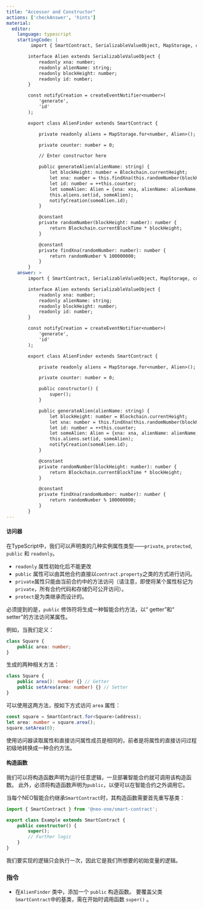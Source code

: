 ```yaml
---
title: "Accessor and Constructor"
actions: ['checkAnswer', 'hints']
material: 
  editor:
    language: typescript
    startingCode: |
         import { SmartContract, SerializableValueObject, MapStorage, constant, Blockchain, createEventNotifier } from '@neo-one/smart-contract';

        interface Alien extends SerializableValueObject {
            readonly xna: number;
            readonly alienName: string;
            readonly blockHeight: number;
            readonly id: number;
        }

        const notifyCreation = createEventNotifier<number>(
            'generate',
            'id'
        );

        export class AlienFinder extends SmartContract {

            private readonly aliens = MapStorage.for<number, Alien>();

            private counter: number = 0; 

            // Enter constructor here

            public generateAlien(alienName: string) {
                let blockHeight: number = Blockchain.currentHeight;
                let xna: number = this.findXna(this.randomNumber(blockHeight));
                let id: number = ++this.counter;
                let someAlien: Alien = {xna: xna, alienName: alienName, blockHeight: blockHeight, id: id};
                this.aliens.set(id, someAlien);
                notifyCreation(someAlien.id);
            }

            @constant
            private randomNumber(blockHeight: number): number {
                return Blockchain.currentBlockTime * blockHeight;
            }

            @constant
            private findXna(randomNumber: number): number {
                return randomNumber % 100000000;
            }
        }
    answer: > 
        import { SmartContract, SerializableValueObject, MapStorage, constant, Blockchain, createEventNotifier } from '@neo-one/smart-contract';

        interface Alien extends SerializableValueObject {
            readonly xna: number;
            readonly alienName: string;
            readonly blockHeight: number;
            readonly id: number;
        }

        const notifyCreation = createEventNotifier<number>(
            'generate',
            'id'
        );

        export class AlienFinder extends SmartContract {

            private readonly aliens = MapStorage.for<number, Alien>();

            private counter: number = 0; 

            public constructor() {
                super();
            }

            public generateAlien(alienName: string) {
                let blockHeight: number = Blockchain.currentHeight;
                let xna: number = this.findXna(this.randomNumber(blockHeight));
                let id: number = ++this.counter;
                let someAlien: Alien = {xna: xna, alienName: alienName, blockHeight: blockHeight, id: id};
                this.aliens.set(id, someAlien);
                notifyCreation(someAlien.id);
            }

            @constant
            private randomNumber(blockHeight: number): number {
                return Blockchain.currentBlockTime * blockHeight;
            }

            @constant
            private findXna(randomNumber: number): number {
                return randomNumber % 100000000;
            }
        }
---
```



#### 访问器

在TypeScript中，我们可以声明类的几种实例属性类型——`private`, `protected`, `public` 和 `readonly`。
- `readonly` 属性初始化后不能更改
- `public` 属性可以由其他合约直接以`contract.property`之类的方式进行访问。
- `private`属性只能由当前合约中的方法访问（请注意，即使将某个属性标记为 `private`，所有合约代码和存储仍可公开访问）。 
- `protect`是为类继承而设计的。

必须提到的是，`public` 修饰符将生成一种智能合约方法，以“ getter”和“ setter”的方法访问某属性。

例如，当我们定义：

```typescript
class Square {
    public area: number;
}
```

生成的两种相关方法：

```typescript
class Square {
    public area(): number {} // Getter
    public setArea(area: number) {} // Setter
}    
```

可以使用这两方法，按如下方式访问 `area` 属性：

```typescript
const square = SmartContract.for<Square>(address);
let area: number = square.area(); 
square.setArea(0); 
```

使用访问器读取属性和直接访问属性成员是相同的，前者是将属性的直接访问过程初级地转换成一种合约方法。

####  构造函数

我们可以将构造函数声明为运行任意逻辑，一旦部署智能合约就可调用该构造函数。 此外，必须将构造函数声明为`public`，以便可以在智能合约之外调用它。

当每个NEO智能合约继承`SmartContract`时，其构造函数需要首先重写基类：

```typescript
import { SmartContract } from '@neo-one/smart-contract';

export class Example extends SmartContract {
    public constructor() {
        super();
        // Further logic
    }
}
```

我们要实现的逻辑只会执行一次，因此它是我们所想要的初始变量的逻辑。

### 指令
- 在`AlienFinder` 类中，添加一个 `public` 构造函数。
要覆盖父类 `SmartContract`中的基类，需在开始时调用函数 `super()` 。
